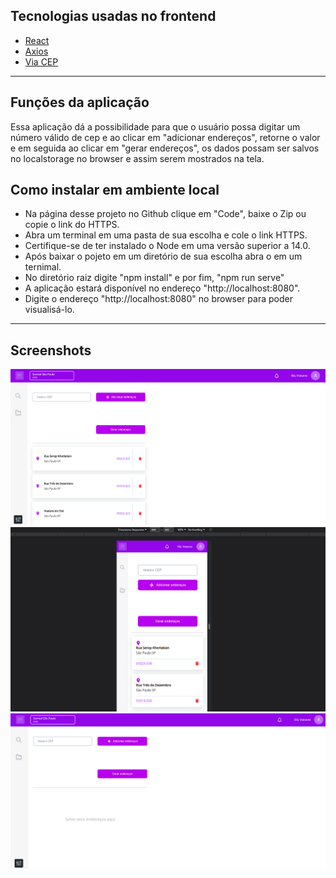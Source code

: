 ## **Tecnologias usadas no frontend**

- <a href="https://vuejs.org/">React</a>  
- <a href="https://axios-http.com/ptbr/docs/intro">Axios</a>  
- <a href="https://viacep.com.br/">Via CEP</a>   
<hr>

## **Funções da aplicação**

Essa aplicação dá a possibilidade para que o usuário possa digitar um número válido de cep e ao clicar em "adicionar endereços",
retorne o valor e em seguida ao clicar em "gerar endereços", os dados possam ser  salvos no localstorage no browser e assim serem 
mostrados na tela. 


## **Como instalar em ambiente local**

- Na página desse projeto no Github clique em "Code", baixe o Zip ou copie o link do HTTPS.
- Abra um terminal em uma pasta de sua escolha e cole o link HTTPS.
- Certifique-se de ter instalado o Node em uma versão superior a 14.0.
- Após baixar o pojeto em um diretório de sua escolha abra o em um ternimal.  
- No diretório raiz digite  "npm install" e por fim, "npm run serve"
- A aplicação estará disponível no endereço "http://localhost:8080".
- Digite o endereço "http://localhost:8080" no browser para poder visualisá-lo.
<hr>

## **Screenshots**

<img src="./src/assets/images/screen-1.png" />
<img src="./src/assets/images/screen-2.png" />
<img src="./src/assets/images/screen-3.png" /> 

